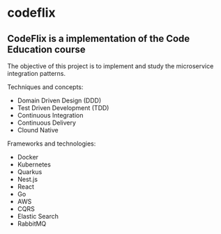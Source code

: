 # codeflix
## CodeFlix is a implementation of the Code Education course
The objective of this project is to implement and study the microservice integration patterns.

Techniques and concepts:
  * Domain Driven Design (DDD)
  * Test Driven Development (TDD)
  * Continuous Integration
  * Continuous Delivery
  * Clound Native

Frameworks and technologies:
  * Docker
  * Kubernetes
  * Quarkus
  * Nest.js
  * React
  * Go
  * AWS
  * CQRS
  * Elastic Search
  * RabbitMQ
